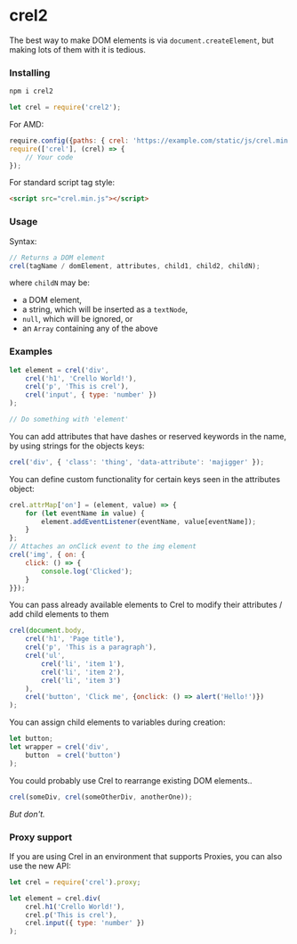 # crel2

The best way to make DOM elements is via `document.createElement`, but making lots of them with it is tedious.


### Installing

```bash
npm i crel2
```

```javascript
let crel = require('crel2');
```

For AMD:

```javascript
require.config({paths: { crel: 'https://example.com/static/js/crel.min.js' }});
require(['crel'], (crel) => {
    // Your code
});
```

For standard script tag style:

```html
<script src="crel.min.js"></script>
```

### Usage

Syntax:

```javascript
// Returns a DOM element
crel(tagName / domElement, attributes, child1, child2, childN);
```

where `childN` may be:

- a DOM element,
- a string, which will be inserted as a `textNode`,
- `null`, which will be ignored, or
- an `Array` containing any of the above

### Examples

```javascript
let element = crel('div',
    crel('h1', 'Crello World!'),
    crel('p', 'This is crel'),
    crel('input', { type: 'number' })
);

// Do something with 'element'
```

You can add attributes that have dashes or reserved keywords in the name, by using strings for the objects keys:

```javascript
crel('div', { 'class': 'thing', 'data-attribute': 'majigger' });
```

You can define custom functionality for certain keys seen in the attributes
object:

```javascript
crel.attrMap['on'] = (element, value) => {
    for (let eventName in value) {
        element.addEventListener(eventName, value[eventName]);
    }
};
// Attaches an onClick event to the img element
crel('img', { on: {
    click: () => {
        console.log('Clicked');
    }
}});
```

You can pass already available elements to Crel to modify their attributes / add child elements to them

```javascript
crel(document.body, 
    crel('h1', 'Page title'),
    crel('p', 'This is a paragraph'),
    crel('ul', 
        crel('li', 'item 1'),
        crel('li', 'item 2'),
        crel('li', 'item 3')
    ),
    crel('button', 'Click me', {onclick: () => alert('Hello!')})
);
```

You can assign child elements to variables during creation:

```javascript
let button;
let wrapper = crel('div',
    button  = crel('button')
);
```

You could probably use Crel to rearrange existing DOM elements..

```javascript
crel(someDiv, crel(someOtherDiv, anotherOne));
```

_But don't._

### Proxy support

If you are using Crel in an environment that supports Proxies, you can also use the new API:

```javascript
let crel = require('crel').proxy;

let element = crel.div(
    crel.h1('Crello World!'),
    crel.p('This is crel'),
    crel.input({ type: 'number' })
);
```
